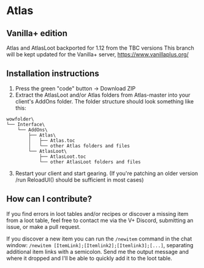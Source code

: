 # Atlas
## Vanilla+ edition
Atlas and AtlasLoot backported for 1.12 from the TBC versions 
This branch will be kept updated for the Vanilla+ server, https://www.vanillaplus.org/

## Installation instructions
1. Press the green "code" button -> Download ZIP
2. Extract the AtlasLoot and/or Atlas folders from Atlas-master into your client's AddOns folder. The folder structure should look something like this:
```
wowfolder\
└── Interface\
    └── AddOns\
        ├── Atlas\
        │   ├── Atlas.toc
        │   └── other Atlas folders and files
        └── AtlasLoot\
            ├── AtlasLoot.toc
            └── other AtlasLoot folders and files
```
3. Restart your client and start gearing. (If you're patching an older version /run ReloadUI() should be sufficient in most cases)

## How can I contribute?
If you find errors in loot tables and/or recipes or discover a missing item from a loot table, feel free to contact me via the V+ Discord, submitting an issue, or make a pull request.

If you discover a new item you can run the `/newitem` command in the chat window: `/newitem [ItemLink];[Itemlink2];[Itemlink3];[...]`, separating additional item links with a semicolon. Send me the output message and where it dropped and I'll be able to quickly add it to the loot table.
